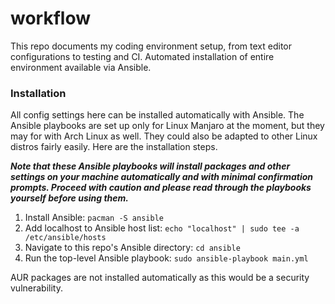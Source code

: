 # workflow
This repo documents my coding environment setup, from text editor
configurations to testing and CI. Automated installation of entire environment
available via Ansible.

### Installation
All config settings here can be installed automatically with Ansible. The
Ansible playbooks are set up only for Linux Manjaro at the moment, but they may
for with Arch Linux as well. They could also be adapted to other Linux distros
fairly easily. Here are the installation steps.

***Note that these Ansible
playbooks will install packages and other settings on your machine
automatically and with minimal confirmation prompts. Proceed with caution and
please read through the playbooks yourself before using them.***

1. Install Ansible: `pacman -S ansible`
2. Add localhost to Ansible host list: `echo "localhost" | sudo tee -a /etc/ansible/hosts`
3. Navigate to this repo's Ansible directory: `cd ansible`
4. Run the top-level Ansible playbook: `sudo ansible-playbook main.yml`

AUR packages are not installed automatically as this would be a security vulnerability.
